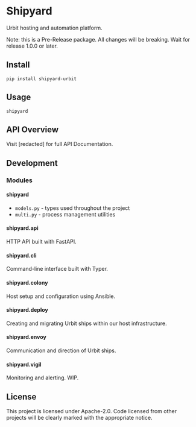 # Shipyard

Urbit hosting and automation platform.

Note: this is a Pre-Release package.  All changes will be breaking.  Wait for release 1.0.0 or later.

## Install

```
pip install shipyard-urbit
```

## Usage

```
shipyard
```

## API Overview

Visit [redacted] for full API Documentation.

## Development

### Modules

#### shipyard

 * `models.py` - types used throughout the project
 * `multi.py` - process management utilities

#### shipyard.api

HTTP API built with FastAPI.

#### shipyard.cli

Command-line interface built with Typer.

#### shipyard.colony

Host setup and configuration using Ansible.

#### shipyard.deploy

Creating and migrating Urbit ships within our host infrastructure.

#### shipyard.envoy

Communication and direction of Urbit ships.

#### shipyard.vigil

Monitoring and alerting. WIP.

## License

This project is licensed under Apache-2.0.  Code licensed from other projects will be clearly marked with the appropriate notice.
